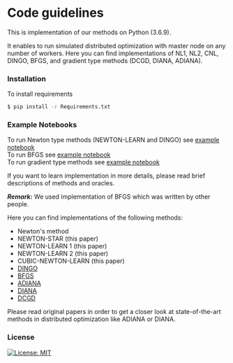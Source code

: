 # Code guidelines

This is implementation of our methods on Python (3.6.9). 

It enables to run simulated distributed optimization with master node on any number of workers. Here you can find implementations of NL1, NL2, CNL, DINGO, BFGS, and gradient type methods (DCGD, DIANA, ADIANA).

### Installation

To install requirements
```sh
$ pip install -r Requirements.txt
```

###  Example Notebooks
To run Newton type methods (NEWTON-LEARN and DINGO) see [example notebook](https://github.com/Intelligent-Systems-Phystech/Islamov-BS-Thesis/blob/main/Code/NEWTON-LEARN/NL_DINGO_example_notebook.ipynb)     
To run BFGS see [example notebook](https://github.com/Intelligent-Systems-Phystech/Islamov-BS-Thesis/blob/main/Code/BFGS/BFGS_example_notebook.ipynb)      
To run gradient type methods see [example notebook](https://github.com/Intelligent-Systems-Phystech/Islamov-BS-Thesis/blob/main/Code/Gradient-type-methods/gradient_type_methods_example_notebook.ipynb)

If you want to learn implementation in more details, please read brief descriptions of methods and oracles.

***Remark:*** We used implementation of BFGS which was written by other people.

Here you can find implementations of the following methods:
- Newton's method
- NEWTON-STAR (this paper)
- NEWTON-LEARN 1 (this paper)
- NEWTON-LEARN 2 (this paper)
- CUBIC-NEWTON-LEARN (this paper)
- [DINGO](https://arxiv.org/abs/1901.05134)
- [BFGS](https://www.ams.org/journals/mcom/1967-21-099/S0025-5718-1967-0224273-2/S0025-5718-1967-0224273-2.pdf)
- [ADIANA](https://arxiv.org/abs/2002.11364)
- [DIANA](https://arxiv.org/abs/1901.09269)
- [DCGD](https://arxiv.org/abs/1806.06573)

Please read original papers in order to get a closer look at state-of-the-art methods in distributed optimization like ADIANA or DIANA.

### License
[![License: MIT](https://img.shields.io/badge/License-MIT-yellow.svg)](https://opensource.org/licenses/MIT)

